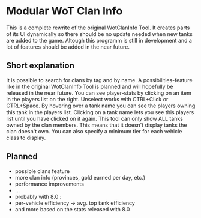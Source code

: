 Modular WoT Clan Info
=====================

This is a complete rewrite of the original WotClanInfo Tool.
It creates parts of its UI dynamically so there should be no update needed when new tanks are added to the game.
Altough this programm is still in development and a lot of features should be added in the near future.


Short explanation
-----------------

It is possible to search for clans by tag and by name. A possibilities-feature like in the original WotClanInfo Tool is planned and will hopefully be released in the near future.
You can see player-stats by clicking on an item in the players list on the right. Unselect works with CTRL+Click or CTRL+Space.
By hovering over a tank name you can see the players owning this tank in the players list. Clicking on a tank name lets you see this players list until you have clicked on it again.
This tool can only show ALL tanks owned by the clan members. This means that it doesn't display tanks the clan doesn't own. You can also specify a minimum tier for each vehicle class to display.


Planned
-------

* possible clans feature
* more clan info (provinces, gold earned per day, etc.)
* performance improvements
* ...
* probably with 8.0 :
* per-vehicle efficiency -> avg. top tank efficiency
* and more based on the stats released with 8.0